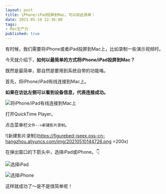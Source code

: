 ```yaml
---
layout: post
title: iPhone/iPad投屏到Mac，可以如此简单！
date: 2021-05-10 22:36:00
tags: 
- Mac生产力
published: true
---
```




有时候，我们需要将iPhone或者iPad投屏到Mac上，比如录制一些演示视频时。

今天就介绍下，**如何以最简单的方式将iPhone/iPad投屏到Mac？**

既然是最简单，那自然是要用到系统自带的功能咯。

首先，将iPhone/iPad有线连接到Mac上。

**如果在访达左侧可以看到设备信息，代表连接成功。**


![将iPhone/iPad有线连接到Mac上](https://figurebed-iseex.oss-cn-hangzhou.aliyuncs.com/img/20210510144531.png)

打开QuickTime Player。

点击菜单栏`文件-->新建影片录制`。

![新建影片录制](https://figurebed-iseex.oss-cn-hangzhou.aliyuncs.com/img/20210510144726.png =200x)

在弹出窗口的下箭头中，选择iPad或iPhone。👇



![选择iPad](https://figurebed-iseex.oss-cn-hangzhou.aliyuncs.com/img/20210510144839.png)

![选择iPhone](https://figurebed-iseex.oss-cn-hangzhou.aliyuncs.com/img/20210510144946.png)

这样就成功了～是不是很简单呢！